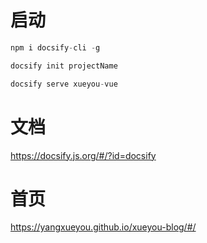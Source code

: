 # 启动

```js
npm i docsify-cli -g

docsify init projectName

docsify serve xueyou-vue

```

# 文档

https://docsify.js.org/#/?id=docsify


# 首页

https://yangxueyou.github.io/xueyou-blog/#/